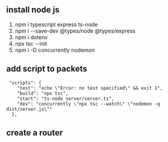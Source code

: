 ## install node js

1. npm i typescript express ts-node
1. npm i --save-dev @types/node @types/express
1. npm i dotenv
1. npx tsc --init
1. npm i -D concurrently nodemon

## add script to packets

```
 "scripts": {
    "test": "echo \"Error: no test specified\" && exit 1",
    "build": "npx tsc",
    "start": "ts-node server/server.ts",
    "dev": "concurrently \"npx tsc --watch\" \"nodemon -q dist/server.js\""
  },
```

## create a router
